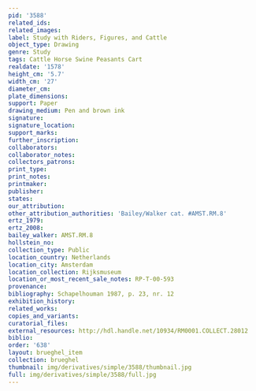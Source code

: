 ```yaml
---
pid: '3588'
related_ids: 
related_images: 
label: Study with Riders, Figures, and Cattle
object_type: Drawing
genre: Study
tags: Cattle Horse Swine Peasants Cart
realdate: '1578'
height_cm: '5.7'
width_cm: '27'
diameter_cm: 
plate_dimensions: 
support: Paper
drawing_medium: Pen and brown ink
signature: 
signature_location: 
support_marks: 
further_inscription: 
collaborators: 
collaborator_notes: 
collectors_patrons: 
print_type: 
print_notes: 
printmaker: 
publisher: 
states: 
our_attribution: 
other_attribution_authorities: 'Bailey/Walker cat. #AMST.RM.8'
ertz_1979: 
ertz_2008: 
bailey_walker: AMST.RM.8
hollstein_no: 
collection_type: Public
location_country: Netherlands
location_city: Amsterdam
location_collection: Rijksmuseum
location_or_most_recent_sale_notes: RP-T-00-593
provenance: 
bibliography: Schapelhouman 1987, p. 23, nr. 12
exhibition_history: 
related_works: 
copies_and_variants: 
curatorial_files: 
external_resources: http://hdl.handle.net/10934/RM0001.COLLECT.28012
biblio: 
order: '638'
layout: brueghel_item
collection: brueghel
thumbnail: img/derivatives/simple/3588/thumbnail.jpg
full: img/derivatives/simple/3588/full.jpg
---
```

